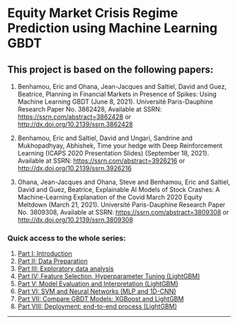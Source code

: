 # Equity Market Crisis Regime Prediction using Machine Learning GBDT


## This project is based on the following papers:

1. Benhamou, Eric and Ohana, Jean-Jacques and Saltiel, David and Guez, Beatrice, Planning in Financial Markets in Presence of Spikes: Using Machine Learning GBDT (June 8, 2021). Université Paris-Dauphine Research Paper No. 3862428, Available at SSRN: https://ssrn.com/abstract=3862428 or http://dx.doi.org/10.2139/ssrn.3862428

1. Benhamou, Eric and Saltiel, David and Ungari, Sandrine and Mukhopadhyay, Abhishek, Time your hedge with Deep Reinforcement Learning (ICAPS 2020 Presentation Slides) (September 18, 2021). Available at SSRN: https://ssrn.com/abstract=3926216 or http://dx.doi.org/10.2139/ssrn.3926216

1. Ohana, Jean-Jacques and Ohana, Steve and Benhamou, Eric and Saltiel, David and Guez, Beatrice, Explainable AI Models of Stock Crashes: A Machine-Learning Explanation of the Covid March 2020 Equity Meltdown (March 21, 2021). Université Paris-Dauphine Research Paper No. 3809308, Available at SSRN: https://ssrn.com/abstract=3809308 or http://dx.doi.org/10.2139/ssrn.3809308


### Quick access to the whole series:

1. [Part I: Introduction](equity-market-crisis-regime-prediction-using-gbdt1)
1. [Part II: Data Preparation](equity-market-crisis-regime-prediction-using-gbdt2)
1. [Part III: Exploratory data analysis](equity-market-crisis-regime-prediction-using-gbdt3)
1. [Part IV: Feature Selection, Hyperparameter Tuning (LightGBM)](equity-market-crisis-regime-prediction-using-gbdt4)
1. [Part V: Model Evaluation and Interpretation (LightGBM)](equity-market-crisis-regime-prediction-using-gbdt5)
1. [Part VI: SVM and Neural Networks (MLP and 1D-CNN)](equity-market-crisis-regime-prediction-using-gbdt6)
1. [Part VII: Compare GBDT Models: XGBoost and LightGBM](equity-market-crisis-regime-prediction-using-gbdt7)
1. [Part VIII: Deployment: end-to-end process (LightGBM)](equity-market-crisis-regime-prediction-using-gbdt8)

---
